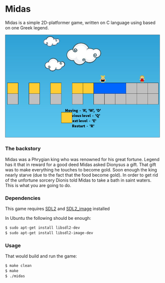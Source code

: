 # Midas

Midas is a simple 2D-platformer game, written on C language using based on one Greek legend.

![alt text](screenshots/screenshot_1.png "Game screenshot")

### The backstory
Midas was a Phrygian king who was renowned for his great fortune. Legend has it that in reward for a good deed Midas asked Dionysus a gift. That gift was to make everything he touches to become gold. Soon enough the king nearly starve (due to the fact that the food become gold). In order to get rid of the unfortune sorcery Dionis told Midas to take a bath in saint waters. This is what you are going to do.

### Dependencies
This game requires [SDL2](https://www.libsdl.org) and [SDL2_image](https://www.libsdl.org/projects/SDL_image/) installed

In Ubuntu the following should be enough:
```sh
$ sudo apt-get install libsdl2-dev
$ sudo apt-get install libsdl2-image-dev
```

### Usage
That would build and run the game:
```sh
$ make clean
$ make
$ ./midas
```
